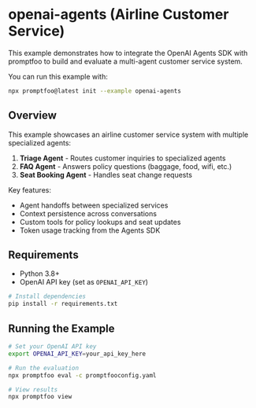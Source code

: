 # openai-agents (Airline Customer Service)

This example demonstrates how to integrate the OpenAI Agents SDK with promptfoo to build and evaluate a multi-agent customer service system.

You can run this example with:

```bash
npx promptfoo@latest init --example openai-agents
```

## Overview

This example showcases an airline customer service system with multiple specialized agents:

1. **Triage Agent** - Routes customer inquiries to specialized agents
2. **FAQ Agent** - Answers policy questions (baggage, food, wifi, etc.)
3. **Seat Booking Agent** - Handles seat change requests

Key features:

- Agent handoffs between specialized services
- Context persistence across conversations
- Custom tools for policy lookups and seat updates
- Token usage tracking from the Agents SDK

## Requirements

- Python 3.8+
- OpenAI API key (set as `OPENAI_API_KEY`)

```bash
# Install dependencies
pip install -r requirements.txt
```

## Running the Example

```bash
# Set your OpenAI API key
export OPENAI_API_KEY=your_api_key_here

# Run the evaluation
npx promptfoo eval -c promptfooconfig.yaml

# View results
npx promptfoo view
```
